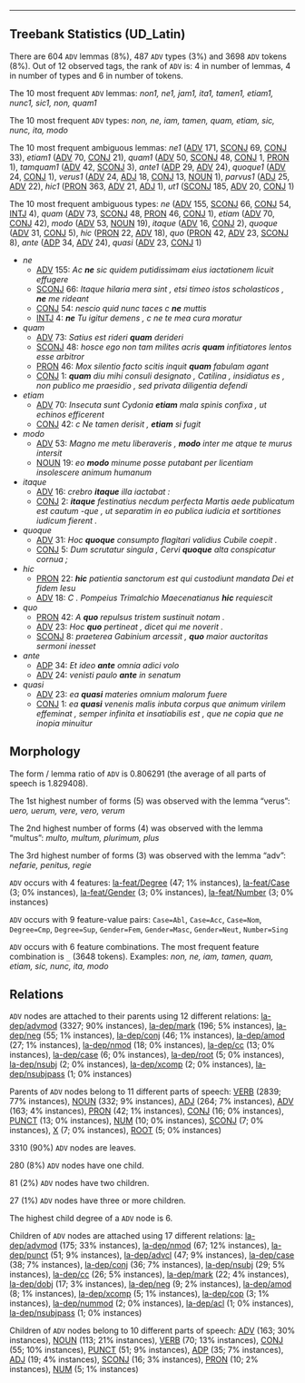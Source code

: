 

--------------------------------------------------------------------------------

## Treebank Statistics (UD_Latin)

There are 604 `ADV` lemmas (8%), 487 `ADV` types (3%) and 3698 `ADV` tokens (8%).
Out of 12 observed tags, the rank of `ADV` is: 4 in number of lemmas, 4 in number of types and 6 in number of tokens.

The 10 most frequent `ADV` lemmas: _non1, ne1, jam1, ita1, tamen1, etiam1, nunc1, sic1, non, quam1_

The 10 most frequent `ADV` types:  _non, ne, iam, tamen, quam, etiam, sic, nunc, ita, modo_

The 10 most frequent ambiguous lemmas: _ne1_ ([ADV]() 171, [SCONJ]() 69, [CONJ]() 33), _etiam1_ ([ADV]() 70, [CONJ]() 21), _quam1_ ([ADV]() 50, [SCONJ]() 48, [CONJ]() 1, [PRON]() 1), _tamquam1_ ([ADV]() 42, [SCONJ]() 3), _ante1_ ([ADP]() 29, [ADV]() 24), _quoque1_ ([ADV]() 24, [CONJ]() 1), _verus1_ ([ADV]() 24, [ADJ]() 18, [CONJ]() 13, [NOUN]() 1), _parvus1_ ([ADJ]() 25, [ADV]() 22), _hic1_ ([PRON]() 363, [ADV]() 21, [ADJ]() 1), _ut1_ ([SCONJ]() 185, [ADV]() 20, [CONJ]() 1)

The 10 most frequent ambiguous types:  _ne_ ([ADV]() 155, [SCONJ]() 66, [CONJ]() 54, [INTJ]() 4), _quam_ ([ADV]() 73, [SCONJ]() 48, [PRON]() 46, [CONJ]() 1), _etiam_ ([ADV]() 70, [CONJ]() 42), _modo_ ([ADV]() 53, [NOUN]() 19), _itaque_ ([ADV]() 16, [CONJ]() 2), _quoque_ ([ADV]() 31, [CONJ]() 5), _hic_ ([PRON]() 22, [ADV]() 18), _quo_ ([PRON]() 42, [ADV]() 23, [SCONJ]() 8), _ante_ ([ADP]() 34, [ADV]() 24), _quasi_ ([ADV]() 23, [CONJ]() 1)


* _ne_
  * [ADV]() 155: _Ac <b>ne</b> sic quidem putidissimam eius iactationem licuit effugere_
  * [SCONJ]() 66: _Itaque hilaria mera sint , etsi timeo istos scholasticos , <b>ne</b> me rideant_
  * [CONJ]() 54: _nescio quid nunc taces c <b>ne</b> muttis_
  * [INTJ]() 4: _<b>ne</b> Tu igitur demens , c ne te mea cura moratur_
* _quam_
  * [ADV]() 73: _Satius est rideri <b>quam</b> derideri_
  * [SCONJ]() 48: _hosce ego non tam milites acris <b>quam</b> infitiatores lentos esse arbitror_
  * [PRON]() 46: _Mox silentio facto scitis inquit <b>quam</b> fabulam agant_
  * [CONJ]() 1: _<b>quam</b> diu mihi consuli designato , Catilina , insidiatus es , non publico me praesidio , sed privata diligentia defendi_
* _etiam_
  * [ADV]() 70: _Insecuta sunt Cydonia <b>etiam</b> mala spinis confixa , ut echinos efficerent_
  * [CONJ]() 42: _c Ne tamen derisit , <b>etiam</b> si fugit_
* _modo_
  * [ADV]() 53: _Magno me metu liberaveris , <b>modo</b> inter me atque te murus intersit_
  * [NOUN]() 19: _eo <b>modo</b> minume posse putabant per licentiam insolescere animum humanum_
* _itaque_
  * [ADV]() 16: _crebro <b>itaque</b> illa iactabat :_
  * [CONJ]() 2: _<b>itaque</b> festinatius necdum perfecta Martis aede publicatum est cautum -que , ut separatim in eo publica iudicia et sortitiones iudicum fierent ._
* _quoque_
  * [ADV]() 31: _Hoc <b>quoque</b> consumpto flagitari validius Cubile coepit ._
  * [CONJ]() 5: _Dum scrutatur singula , Cervi <b>quoque</b> alta conspicatur cornua ;_
* _hic_
  * [PRON]() 22: _<b>hic</b> patientia sanctorum est qui custodiunt mandata Dei et fidem Iesu_
  * [ADV]() 18: _C . Pompeius Trimalchio Maecenatianus <b>hic</b> requiescit_
* _quo_
  * [PRON]() 42: _A <b>quo</b> repulsus tristem sustinuit notam ._
  * [ADV]() 23: _Hoc <b>quo</b> pertineat , dicet qui me noverit ._
  * [SCONJ]() 8: _praeterea Gabinium arcessit , <b>quo</b> maior auctoritas sermoni inesset_
* _ante_
  * [ADP]() 34: _Et ideo <b>ante</b> omnia adici volo_
  * [ADV]() 24: _venisti paulo <b>ante</b> in senatum_
* _quasi_
  * [ADV]() 23: _ea <b>quasi</b> materies omnium malorum fuere_
  * [CONJ]() 1: _ea <b>quasi</b> venenis malis inbuta corpus que animum virilem effeminat , semper infinita et insatiabilis est , que ne copia que ne inopia minuitur_

## Morphology

The form / lemma ratio of `ADV` is 0.806291 (the average of all parts of speech is 1.829408).

The 1st highest number of forms (5) was observed with the lemma “verus”: _uero, uerum, vere, vero, verum_

The 2nd highest number of forms (4) was observed with the lemma “multus”: _multo, multum, plurimum, plus_

The 3rd highest number of forms (3) was observed with the lemma “adv”: _nefarie, penitus, regie_

`ADV` occurs with 4 features: [la-feat/Degree]() (47; 1% instances), [la-feat/Case]() (3; 0% instances), [la-feat/Gender]() (3; 0% instances), [la-feat/Number]() (3; 0% instances)

`ADV` occurs with 9 feature-value pairs: `Case=Abl`, `Case=Acc`, `Case=Nom`, `Degree=Cmp`, `Degree=Sup`, `Gender=Fem`, `Gender=Masc`, `Gender=Neut`, `Number=Sing`

`ADV` occurs with 6 feature combinations.
The most frequent feature combination is `_` (3648 tokens).
Examples: _non, ne, iam, tamen, quam, etiam, sic, nunc, ita, modo_


## Relations

`ADV` nodes are attached to their parents using 12 different relations: [la-dep/advmod]() (3327; 90% instances), [la-dep/mark]() (196; 5% instances), [la-dep/neg]() (55; 1% instances), [la-dep/conj]() (46; 1% instances), [la-dep/amod]() (27; 1% instances), [la-dep/nmod]() (18; 0% instances), [la-dep/cc]() (13; 0% instances), [la-dep/case]() (6; 0% instances), [la-dep/root]() (5; 0% instances), [la-dep/nsubj]() (2; 0% instances), [la-dep/xcomp]() (2; 0% instances), [la-dep/nsubjpass]() (1; 0% instances)

Parents of `ADV` nodes belong to 11 different parts of speech: [VERB]() (2839; 77% instances), [NOUN]() (332; 9% instances), [ADJ]() (264; 7% instances), [ADV]() (163; 4% instances), [PRON]() (42; 1% instances), [CONJ]() (16; 0% instances), [PUNCT]() (13; 0% instances), [NUM]() (10; 0% instances), [SCONJ]() (7; 0% instances), [X]() (7; 0% instances), [ROOT]() (5; 0% instances)

3310 (90%) `ADV` nodes are leaves.

280 (8%) `ADV` nodes have one child.

81 (2%) `ADV` nodes have two children.

27 (1%) `ADV` nodes have three or more children.

The highest child degree of a `ADV` node is 6.

Children of `ADV` nodes are attached using 17 different relations: [la-dep/advmod]() (175; 33% instances), [la-dep/nmod]() (67; 12% instances), [la-dep/punct]() (51; 9% instances), [la-dep/advcl]() (47; 9% instances), [la-dep/case]() (38; 7% instances), [la-dep/conj]() (36; 7% instances), [la-dep/nsubj]() (29; 5% instances), [la-dep/cc]() (26; 5% instances), [la-dep/mark]() (22; 4% instances), [la-dep/dobj]() (17; 3% instances), [la-dep/neg]() (9; 2% instances), [la-dep/amod]() (8; 1% instances), [la-dep/xcomp]() (5; 1% instances), [la-dep/cop]() (3; 1% instances), [la-dep/nummod]() (2; 0% instances), [la-dep/acl]() (1; 0% instances), [la-dep/nsubjpass]() (1; 0% instances)

Children of `ADV` nodes belong to 10 different parts of speech: [ADV]() (163; 30% instances), [NOUN]() (113; 21% instances), [VERB]() (70; 13% instances), [CONJ]() (55; 10% instances), [PUNCT]() (51; 9% instances), [ADP]() (35; 7% instances), [ADJ]() (19; 4% instances), [SCONJ]() (16; 3% instances), [PRON]() (10; 2% instances), [NUM]() (5; 1% instances)

